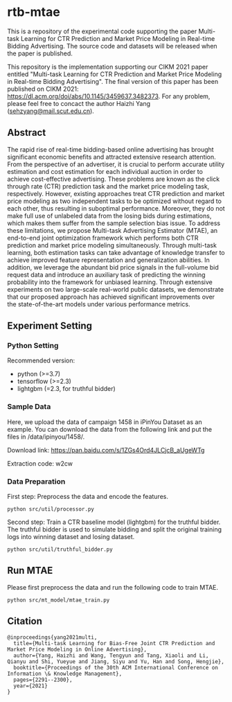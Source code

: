 # rtb-mtae
This is a repository of the experimental code supporting the paper Multi-task Learning for CTR Prediction and Market Price Modeling in Real-time Bidding Advertising. The source code and datasets will be released when the paper is published.

This repository is the implementation supporting our CIKM 2021 paper entitled "Multi-task Learning for CTR Prediction and Market Price Modeling in Real-time Bidding Advertising". The final version of this paper has been published on CIKM 2021: https://dl.acm.org/doi/abs/10.1145/3459637.3482373. For any problem, please feel free to concact the author Haizhi Yang (sehzyang@mail.scut.edu.cn).

## Abstract
The rapid rise of real-time bidding-based online advertising has brought significant economic benefits and attracted extensive research attention. From the perspective of an advertiser, it is crucial to perform accurate utility estimation and cost estimation for each individual auction in order to achieve cost-effective advertising. These problems are known as the click through rate (CTR) prediction task and the market price modeling task, respectively. However, existing approaches treat CTR prediction and market price modeling as two independent tasks to be optimized without regard to each other, thus resulting in suboptimal performance. Moreover, they do not make full use of unlabeled data from the losing bids during estimations, which makes them suffer from the sample selection bias issue. To address these limitations, we propose Multi-task Advertising Estimator (MTAE), an end-to-end joint optimization framework which performs both CTR prediction and market price modeling simultaneously. Through multi-task learning, both estimation tasks can take advantage of knowledge transfer to achieve improved feature representation and generalization abilities. In addition, we leverage the abundant bid price signals in the full-volume bid request data and introduce an auxiliary task of predicting the winning probability into the framework for unbiased learning. Through extensive experiments on two large-scale real-world public datasets, we demonstrate that our proposed approach has achieved significant improvements over the state-of-the-art models under various performance metrics.

## Experiment Setting
### Python Setting
Recommended version:  
* python (>=3.7) 
* tensorflow (>=2.3)
* lightgbm (=2.3, for truthful bidder)

### Sample Data
Here, we upload the data of campaign 1458 in iPinYou Dataset as an example. You can download the data from the following link and put the files in /data/ipinyou/1458/.

Download link: https://pan.baidu.com/s/1ZGs4Ord4JLCjcB_aUgeWTg

Extraction code: w2cw

### Data Preparation
First step: Preprocess the data and encode the features.
```
python src/util/processor.py
```

Second step: Train a CTR baseline model (lightgbm) for the truthful bidder. The truthful bidder is used to simulate bidding and split the original training logs into winning dataset and losing dataset.
```
python src/util/truthful_bidder.py
```

## Run MTAE
Please first preprocess the data and run the following code to train MTAE.
```
python src/mt_model/mtae_train.py
```

## Citation
```
@inproceedings{yang2021multi,
  title={Multi-task Learning for Bias-Free Joint CTR Prediction and Market Price Modeling in Online Advertising},
  author={Yang, Haizhi and Wang, Tengyun and Tang, Xiaoli and Li, Qianyu and Shi, Yueyue and Jiang, Siyu and Yu, Han and Song, Hengjie},
  booktitle={Proceedings of the 30th ACM International Conference on Information \& Knowledge Management},
  pages={2291--2300},
  year={2021}
}
```
